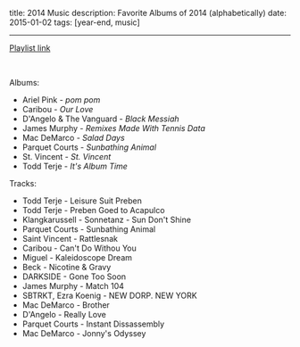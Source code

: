 title: 2014 Music
description: Favorite Albums of 2014 (alphabetically)
date: 2015-01-02
tags: [year-end, music]

---

[Playlist link](https://open.spotify.com/playlist/7sY7Ojb5NWlY1yXYsixisw?si=nXsE1muzTnSutLCRguzTAw)

<br>

Albums:

- Ariel Pink - *pom pom*
- Caribou - *Our Love*
- D'Angelo & The Vanguard - *Black Messiah*
- James Murphy - *Remixes Made With Tennis Data*
- Mac DeMarco - *Salad Days*
- Parquet Courts - *Sunbathing Animal*
- St. Vincent - *St. Vincent*
- Todd Terje - *It's Album Time*

Tracks:

- Todd Terje - Leisure Suit Preben
- Todd Terje - Preben Goed to Acapulco
- Klangkarussell - Sonnetanz - Sun Don't Shine
- Parquet Courts - Sunbathing Animal
- Saint Vincent - Rattlesnak
- Caribou - Can't Do Withou You
- Miguel - Kaleidoscope Dream
- Beck - Nicotine & Gravy
- DARKSIDE - Gone Too Soon
- James Murphy - Match 104
- SBTRKT, Ezra Koenig - NEW DORP. NEW YORK
- Mac DeMarco - Brother
- D'Angelo - Really Love
- Parquet Courts - Instant Dissassembly
- Mac DeMarco - Jonny's Odyssey
